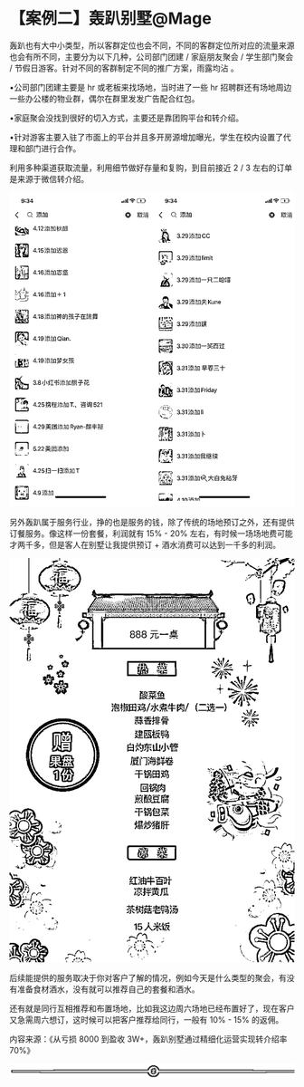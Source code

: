 # 【案例二】轰趴别墅@Mage

轰趴也有大中小类型，所以客群定位也会不同，不同的客群定位所对应的流量来源也会有所不同，主要分为以下几种，公司部门团建 / 家庭朋友聚会 / 学生部门聚会 / 节假日游客。针对不同的客群制定不同的推广方案，雨露均沾 。

•公司部门团建主要是 hr 或老板来找场地，当时进了一些 hr 招聘群还有场地周边一些办公楼的物业群，偶尔在群里发发广告配合红包。

•家庭聚会没找到很好的切入方式，主要还是靠团购平台和转介绍。

•针对游客主要入驻了市面上的平台并且多开房源增加曝光，学生在校内设置了代理和部门进行合作。

利用多种渠道获取流量，利用细节做好存量和复购，到目前接近 2 / 3 左右的订单是来源于微信转介绍。

![](img/69b6abc46b69165069f63459d84e25ec.png)

另外轰趴属于服务行业，挣的也是服务的钱，除了传统的场地预订之外，还有提供订餐服务。像这样一份套餐，利润就有 15% - 20% 左右，有时候一场场地费可能才两千多，但是客人在别墅让我提供预订 + 酒水消费可以达到一千多的利润。

![](img/d501422d4b843b2c48479df188299dde.png)

后续能提供的服务取决于你对客户了解的情况，例如今天是什么类型的聚会，有没有准备食材酒水，没有就可以推荐自己的套餐和酒水。

还有就是同行互相推荐和布置场地，比如我这边周六场地已经布置好了，现在客户又急需周六想订，这时候可以把客户推荐给同行，一般有 10% - 15% 的返佣。

内容来源：《从亏损 8000 到盈收 3W+，轰趴别墅通过精细化运营实现转介绍率 70%》

![](img/70c086163efe63c67f3a76278afd7895.png)